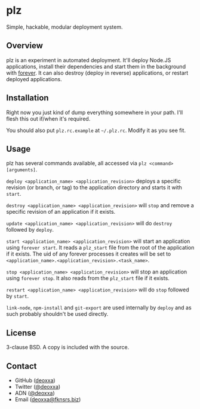 plz
===

Simple, hackable, modular deployment system.

Overview
--------

plz is an experiment in automated deployment. It'll deploy Node.JS applications,
install their dependencies and start them in the background with
[forever](https://github.com/nodejitsu/forever/). It can also destroy (deploy in
reverse) applications, or restart deployed applications.

Installation
------------

Right now you just kind of dump everything somewhere in your path. I'll flesh
this out if/when it's required.

You should also put `plz.rc.example` at `~/.plz.rc`. Modify it as you see fit.

Usage
-----

plz has several commands available, all accessed via `plz <command> [arguments]`.

`deploy <application_name> <application_revision>` deploys a specific revision
(or branch, or tag) to the application directory and starts it with `start`.

`destroy <application_name> <application_revision>` will `stop` and remove a
specific revision of an application if it exists.

`update <application_name> <application_revision>` will do `destroy` followed
by `deploy`.

`start <application_name> <application_revision>` will start an application
using `forever start`. It reads a `plz_start` file from the root of the
application if it exists. The uid of any forever processes it creates will be
set to `<application_name>.<application_revision>.<task_name>`.

`stop <application_name> <application_revision>` will stop an application using
`forever stop`. It also reads from the `plz_start` file if it exists.

`restart <application_name> <application_revision>` will do `stop` followed by
`start`.

`link-node`, `npm-install` and `git-export` are used internally by `deploy` and
as such probably shouldn't be used directly.

License
-------

3-clause BSD. A copy is included with the source.

Contact
-------

* GitHub ([deoxxa](http://github.com/deoxxa))
* Twitter ([@deoxxa](http://twitter.com/deoxxa))
* ADN ([@deoxxa](https://alpha.app.net/deoxxa))
* Email ([deoxxa@fknsrs.biz](mailto:deoxxa@fknsrs.biz))
